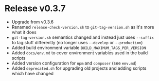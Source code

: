 # Release v0.3.7

- Upgrade from v0.3.6
- Renamed `release-check-version.sh` to `git-tag-version.sh` as it's more what it does
- `git-tag-version.sh` semantics changed and instead just uses `--suffix` to tag stuff differently (no longer uses `--develop` or `--production`)
- Added build environment variable `BUILD_MAXIMUM_TAGS_PER_VERSION`
- Added `docs/env.md` to cover environment variables used in the build scripts
- Added version configuration for `npm` and `composer` (see `env.md`)
- Added `deprecated.sh` for upgrading old projects and adding scripts which have changed
